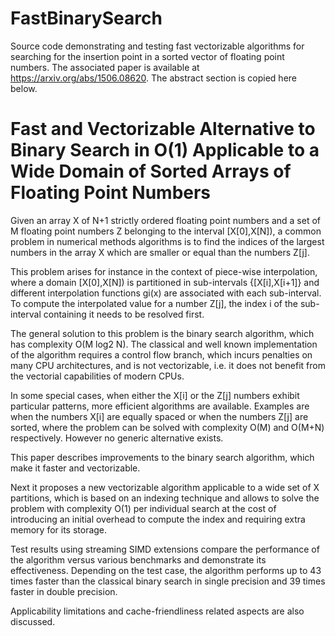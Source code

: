 # FastBinarySearch
Source code demonstrating and testing fast vectorizable algorithms for searching for the insertion point in a sorted vector of floating point numbers. The associated paper is available at https://arxiv.org/abs/1506.08620. The abstract section is copied here below.

# Fast and Vectorizable Alternative to Binary Search in O(1) Applicable to a Wide Domain of Sorted Arrays of Floating Point Numbers

Given an array X of N+1 strictly ordered floating point numbers and a set of M floating point numbers Z belonging to the interval [X[0],X[N]), a common problem in numerical methods algorithms is to find the indices of the largest numbers in the array X which are smaller or equal than the numbers Z[j].

This problem arises for instance in the context of piece-wise interpolation, where a domain [X[0],X[N]) is partitioned in sub-intervals {[X[i],X[i+1]} and different interpolation functions gi(x) are associated with each sub-interval. To compute the interpolated value for a number Z[j], the index i of the sub-interval containing it needs to be resolved first.

The general solution to this problem is the binary search algorithm, which has complexity O(M log2 N). The classical and well known implementation of the algorithm requires a control flow branch, which incurs penalties on many CPU architectures, and is not vectorizable, i.e. it does not benefit from the vectorial capabilities of modern CPUs.

In some special cases, when either the X[i] or the Z[j] numbers exhibit particular patterns, more efficient algorithms are available. Examples are when the numbers X[i] are equally spaced or when the numbers Z[j] are sorted, where the problem can be solved with complexity O(M) and O(M+N) respectively. However no generic alternative exists.

This paper describes improvements to the binary search algorithm, which make it faster and vectorizable.

Next it proposes a new vectorizable algorithm applicable to a wide set of X partitions, which is based on an indexing technique and allows to solve the problem with complexity O(1) per individual search at the cost of introducing an initial overhead to compute the index and requiring extra memory for its storage.

Test results using streaming SIMD extensions compare the performance of the algorithm versus various benchmarks and demonstrate its effectiveness. Depending on the test case, the algorithm performs up to 43 times faster than the classical binary search in single precision and 39 times faster in double precision.

Applicability limitations and cache-friendliness related aspects are also discussed.
